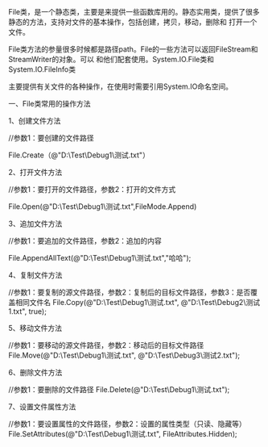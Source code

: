 File类，是一个静态类，主要是来提供一些函数库用的。静态实用类，提供了很多静态的方法，支持对文件的基本操作，包括创建，拷贝，移动，删除和 打开一个文件。

File类方法的参量很多时候都是路径path。File的一些方法可以返回FileStream和StreamWriter的对象。可以 和他们配套使用。System.IO.File类和System.IO.FileInfo类

主要提供有关文件的各种操作，在使用时需要引用System.IO命名空间。

一、File类常用的操作方法

1、创建文件方法

//参数1：要创建的文件路径

File.Create（@"D:\Test\Debug1\测试.txt"）

2、打开文件方法

 //参数1：要打开的文件路径，参数2：打开的文件方式

File.Open(@"D:\Test\Debug1\测试.txt",FileMode.Append)

3、追加文件方法

 //参数1：要追加的文件路径，参数2：追加的内容

File.AppendAllText(@"D:\Test\Debug1\测试.txt","哈哈");

4、复制文件方法

 //参数1：要复制的源文件路径，参数2：复制后的目标文件路径，参数3：是否覆盖相同文件名
 File.Copy(@"D:\Test\Debug1\测试.txt", @"D:\Test\Debug2\测试1.txt", true);

5、移动文件方法

 //参数1：要移动的源文件路径，参数2：移动后的目标文件路径
File.Move(@"D:\Test\Debug1\测试.txt", @"D:\Test\Debug3\测试2.txt");

6、删除文件方法

 //参数1：要删除的文件路径
 File.Delete(@"D:\Test\Debug1\测试.txt");

7、设置文件属性方法

//参数1：要设置属性的文件路径，参数2：设置的属性类型（只读、隐藏等）
File.SetAttributes(@"D:\Test\Debug1\测试.txt", FileAttributes.Hidden);

